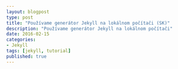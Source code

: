 ```yaml
---
layout: blogpost
type: post
title: "Používame generátor Jekyll na lokálnom počítači (SK)"
description: "Používame generátor Jekyll na lokálnom počítači"
date: 2016-02-15
categories:
- Jekyll
tags: [jekyll, tutorial]
published: true
---
```



